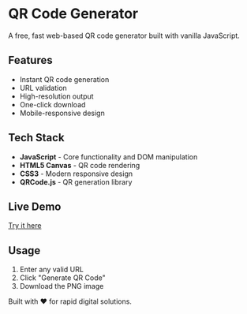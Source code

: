 # QR Code Generator

A free, fast web-based QR code generator built with vanilla JavaScript.

## Features
- Instant QR code generation
- URL validation
- High-resolution output
- One-click download
- Mobile-responsive design

## Tech Stack
- **JavaScript** - Core functionality and DOM manipulation
- **HTML5 Canvas** - QR code rendering
- **CSS3** - Modern responsive design
- **QRCode.js** - QR generation library

## Live Demo
[Try it here](https://finnern.github.io/QR-Code/)

## Usage
1. Enter any valid URL
2. Click "Generate QR Code"
3. Download the PNG image

Built with ❤️ for rapid digital solutions.

